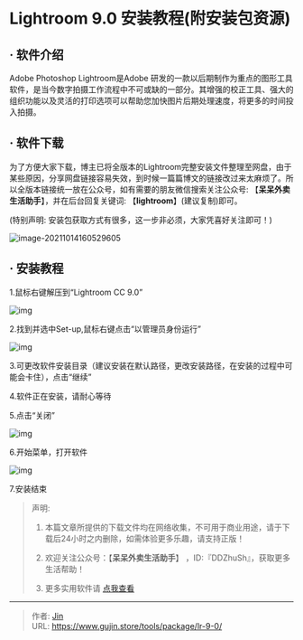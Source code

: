 # Lightroom 9.0 安装教程(附安装包资源)


## · 软件介绍
Adobe Photoshop Lightroom是Adobe 研发的一款以后期制作为重点的图形工具软件，是当今数字拍摄工作流程中不可或缺的一部分。其增强的校正工具、强大的组织功能以及灵活的打印选项可以帮助您加快图片后期处理速度，将更多的时间投入拍摄。

## · 软件下载
为了方便大家下载，博主已将全版本的Lightroom完整安装文件整理至网盘，由于某些原因，分享网盘链接容易失效，到时候一篇篇博文的链接改过来太麻烦了。所以全版本链接统一放在公众号，如有需要的朋友微信搜索关注公众号: 【**呆呆外卖生活助手**】，并在后台回复关键词: 【**lightroom**】(建议复制)即可。

(特别声明: 安装包获取方式有很多，这一步非必须，大家凭喜好关注即可！)

![image-20211014160529605](https://img.gujin.store/img/image-20211014160529605.png)

## · 安装教程

1.鼠标右键解压到“Lightroom CC 9.0”

![img](https://img.gujin.store/img/v2-dea1c074c736ca3d3bbf2493331fac88_720w.png)

2.找到并选中Set-up,鼠标右键点击“以管理员身份运行”

![img](https://img.gujin.store/img/v2-ed5e926d6b5d1e805249cfc4dac697fd_720w.png)

3.可更改软件安装目录（建议安装在默认路径，更改安装路径，在安装的过程中可能会卡住），点击“继续”

4.软件正在安装，请耐心等待

5.点击“关闭”

![img](https://img.gujin.store/img/v2-c0fd6a1c3e391353ffed600b294efe33_720w.png)

6.开始菜单，打开软件

![img](https://img.gujin.store/img/v2-c4a7064935bb74f7c34f92f9097e91e4_720w.png)

7.安装结束




> 声明: 
>
> 1. 本篇文章所提供的下载文件均在网络收集，不可用于商业用途，请于下载后24小时之内删除，如需体验更多乐趣，请支持正版！
>
> 2. 欢迎关注公众号：【**呆呆外卖生活助手**】 ，ID:『DDZhuSh』，获取更多生活帮助！
>
> 3. 更多实用软件请  [点我查看](/tools)


---

> 作者: [Jin](https://img.gujin.store/img/favicon.ico)  
> URL: https://www.gujin.store/tools/package/lr-9-0/  

